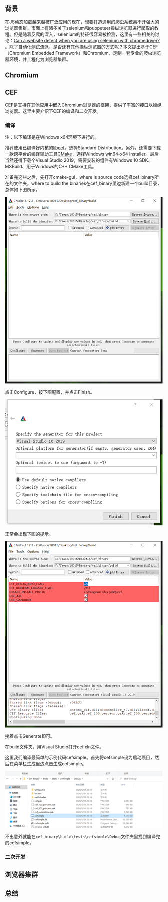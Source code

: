 ## 背景

在JS动态加载越来越被广泛应用的现在，想要打造通用的爬虫系统离不开强大的浏览器集群。市面上有诸多关于selenium和puppeteer操纵浏览器进行爬取的教程。但是随着反爬的深入，selenium的特征很容易被检测，这里有一些相关的讨论：[Can a website detect when you are using selenium with chromedriver?
](https://stackoverflow.com/questions/33225947/can-a-website-detect-when-you-are-using-selenium-with-chromedriver)。除了自动化测试流派，是否还有其他操纵浏览器的方式呢？本文提出基于CEF（Chromium Embedded Framework）和Chromium，定制一套专业的爬虫浏览器环境，并工程化为浏览器集群。

## Chromium

## CEF

CEF是支持在其他应用中嵌入Chromium浏览器的框架，提供了丰富的接口以操纵浏览器。这里主要介绍下CEF的编译和二次开发。

### 编译
注：以下编译是在Windows x64环境下进行的。

推荐使用已编译好内核的[libcef](http://opensource.spotify.com/cefbuilds/index.html#windows64_builds)，选择Standard Distribution。另外，还需要下载一款跨平台的编译辅助工具[CMake](https://cmake.org/download/)，选择Windows win64-x64 Installer。最后当然还得下载个Visual Studio 2019，需要安装的组件有Windows 10 SDK、MSBuild、用于Windows的C++ CMake工具。

准备完这些之后，先打开cmake-gui，where is source code选择cef_binary所在的文件夹，where to build the binaries在cef_binary里边新建一个build目录，总体如下图所示。

![](../assets/images/20200512/0.png)

点击Configure，按下图配置，并点击Finish。

![](../assets/images/20200512/1.png)

正常会出现下图的提示。

![](../assets/images/20200512/2.png)

接着点击Generate即可。

在build文件夹，用Visual Studio打开cef.xln文件。

这里我们编译最简单的示例代码cefsimple。首先将cefsimple设为启动项目，然后在菜单栏生成里边点击生成cefsimple。

![](../assets/images/20200512/3.png)

不出意外就能在`cef_binary\build\tests\cefsimple\Debug`文件夹里找到编译完的cefsimple。

### 二次开发

## 浏览器集群

## 总结